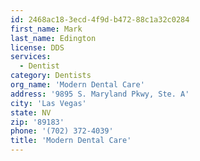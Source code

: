 ```yaml
---
id: 2468ac18-3ecd-4f9d-b472-88c1a32c0284
first_name: Mark
last_name: Edington
license: DDS
services:
  - Dentist
category: Dentists
org_name: 'Modern Dental Care'
address: '9895 S. Maryland Pkwy, Ste. A'
city: 'Las Vegas'
state: NV
zip: '89183'
phone: '(702) 372-4039'
title: 'Modern Dental Care'
---
```

